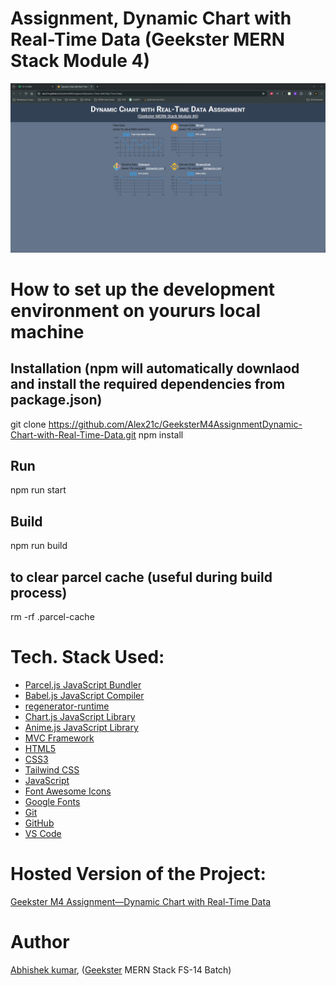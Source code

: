 # Assignment, Dynamic Chart with Real-Time Data (Geekster MERN Stack Module 4)


![](thumbnail.png)
<!-- ![](mvcDiagram.png) -->

# How to set up the development environment on yoururs local machine
## Installation (npm will automatically downlaod and install the required dependencies from package.json)
git clone https://github.com/Alex21c/GeeksterM4AssignmentDynamic-Chart-with-Real-Time-Data.git 
npm install 

## Run 
npm run start

## Build
npm run build

## to clear parcel cache (useful during build process)
rm -rf .parcel-cache

# Tech. Stack Used:

+ [Parcel.js JavaScript Bundler](https://parceljs.org/)
+ [Babel.js JavaScript Compiler](https://babeljs.io/)
+ [regenerator-runtime](https://www.npmjs.com/package/regenerator-runtime)
+ [Chart.js JavaScript Library](https://www.chartjs.org/)
+ [Anime.js JavaScript Library](https://animejs.com/)
+ [MVC Framework](https://en.wikipedia.org/wiki/Model%E2%80%93view%E2%80%93controller)
+ [HTML5](https://en.wikipedia.org/wiki/HTML5)
+ [CSS3](https://en.wikipedia.org/wiki/CSS)
+ [Tailwind CSS](https://tailwindcss.com/)
+ [JavaScript](https://en.wikipedia.org/wiki/JavaScript)
+ [Font Awesome Icons](https://fontawesome.com/icons)
+ [Google Fonts](https://fonts.google.com/)
+ [Git](https://en.wikipedia.org/wiki/Git)
+ [GitHub](https://github.com/)
+ [VS Code](https://code.visualstudio.com/)

# Hosted Version of the Project:
[Geekster M4 Assignment&mdash;Dynamic Chart with Real-Time Data](https://alex21c.github.io/GeeksterM4AssignmentInteractiveDataVisualization/)

# Author
[Abhishek kumar](https://www.linkedin.com/in/alex21c/), ([Geekster](https://geekster.in/) MERN Stack FS-14 Batch)

